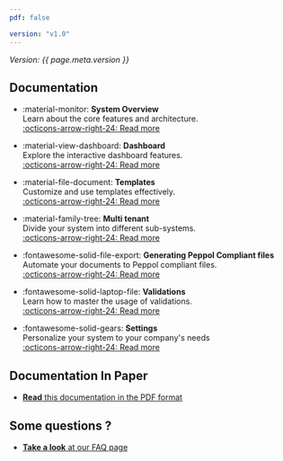 ```yaml
---
pdf: false

version: "v1.0"
---
```


<span class="version-label">*Version: {{ page.meta.version }}*</span>

## Documentation

<div class="grid cards" markdown>

- :material-monitor: **System Overview**  
  Learn about the core features and architecture.  
  [:octicons-arrow-right-24: Read more](System%20Overview/index.md)

- :material-view-dashboard: **Dashboard**  
  Explore the interactive dashboard features.  
  [:octicons-arrow-right-24: Read more](System%20Overview/Dashboard.md)

- :material-file-document: **Templates**  
  Customize and use templates effectively.  
  [:octicons-arrow-right-24: Read more](System%20Overview/Template.md)

- :material-family-tree: **Multi tenant**  
  Divide your system into different sub-systems.  
  [:octicons-arrow-right-24: Read more](Multi%20tenant%20system/index.md)

- :fontawesome-solid-file-export: **Generating Peppol Compliant files**  
  Automate your documents to Peppol compliant files.  
  [:octicons-arrow-right-24: Read more](Peppol/Introduction.md)

- :fontawesome-solid-laptop-file: **Validations**  
  Learn how to master the usage of validations.  
  [:octicons-arrow-right-24: Read more](System%20Overview/Validations.md)

- :fontawesome-solid-gears: **Settings**  
  Personalize your system to your company's needs  
  [:octicons-arrow-right-24: Read more](System%20Overview/Settings.md)

</div>


## Documentation In Paper

- [__Read__ this documentation in the PDF format](./pdfs/merged.pdf)

## Some questions ?

- [__Take a look__ at our FAQ page](FAQ.md)